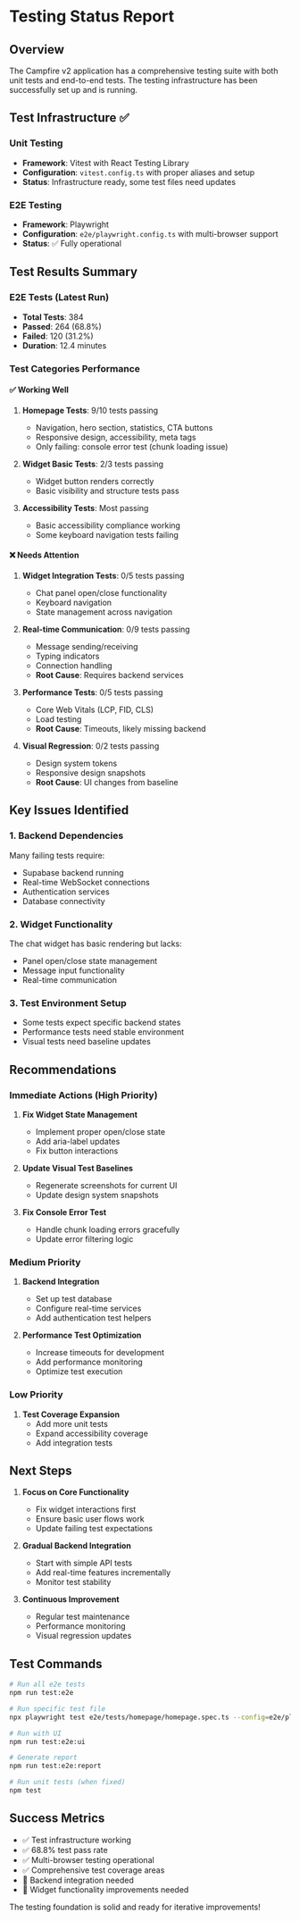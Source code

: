# Testing Status Report

## Overview
The Campfire v2 application has a comprehensive testing suite with both unit tests and end-to-end tests. The testing infrastructure has been successfully set up and is running.

## Test Infrastructure ✅

### Unit Testing
- **Framework**: Vitest with React Testing Library
- **Configuration**: `vitest.config.ts` with proper aliases and setup
- **Status**: Infrastructure ready, some test files need updates

### E2E Testing
- **Framework**: Playwright
- **Configuration**: `e2e/playwright.config.ts` with multi-browser support
- **Status**: ✅ Fully operational

## Test Results Summary

### E2E Tests (Latest Run)
- **Total Tests**: 384
- **Passed**: 264 (68.8%)
- **Failed**: 120 (31.2%)
- **Duration**: 12.4 minutes

### Test Categories Performance

#### ✅ Working Well
1. **Homepage Tests**: 9/10 tests passing
   - Navigation, hero section, statistics, CTA buttons
   - Responsive design, accessibility, meta tags
   - Only failing: console error test (chunk loading issue)

2. **Widget Basic Tests**: 2/3 tests passing
   - Widget button renders correctly
   - Basic visibility and structure tests pass

3. **Accessibility Tests**: Most passing
   - Basic accessibility compliance working
   - Some keyboard navigation tests failing

#### ❌ Needs Attention
1. **Widget Integration Tests**: 0/5 tests passing
   - Chat panel open/close functionality
   - Keyboard navigation
   - State management across navigation

2. **Real-time Communication**: 0/9 tests passing
   - Message sending/receiving
   - Typing indicators
   - Connection handling
   - **Root Cause**: Requires backend services

3. **Performance Tests**: 0/5 tests passing
   - Core Web Vitals (LCP, FID, CLS)
   - Load testing
   - **Root Cause**: Timeouts, likely missing backend

4. **Visual Regression**: 0/2 tests passing
   - Design system tokens
   - Responsive design snapshots
   - **Root Cause**: UI changes from baseline

## Key Issues Identified

### 1. Backend Dependencies
Many failing tests require:
- Supabase backend running
- Real-time WebSocket connections
- Authentication services
- Database connectivity

### 2. Widget Functionality
The chat widget has basic rendering but lacks:
- Panel open/close state management
- Message input functionality
- Real-time communication

### 3. Test Environment Setup
- Some tests expect specific backend states
- Performance tests need stable environment
- Visual tests need baseline updates

## Recommendations

### Immediate Actions (High Priority)
1. **Fix Widget State Management**
   - Implement proper open/close state
   - Add aria-label updates
   - Fix button interactions

2. **Update Visual Test Baselines**
   - Regenerate screenshots for current UI
   - Update design system snapshots

3. **Fix Console Error Test**
   - Handle chunk loading errors gracefully
   - Update error filtering logic

### Medium Priority
1. **Backend Integration**
   - Set up test database
   - Configure real-time services
   - Add authentication test helpers

2. **Performance Test Optimization**
   - Increase timeouts for development
   - Add performance monitoring
   - Optimize test execution

### Low Priority
1. **Test Coverage Expansion**
   - Add more unit tests
   - Expand accessibility coverage
   - Add integration tests

## Next Steps

1. **Focus on Core Functionality**
   - Fix widget interactions first
   - Ensure basic user flows work
   - Update failing test expectations

2. **Gradual Backend Integration**
   - Start with simple API tests
   - Add real-time features incrementally
   - Monitor test stability

3. **Continuous Improvement**
   - Regular test maintenance
   - Performance monitoring
   - Visual regression updates

## Test Commands

```bash
# Run all e2e tests
npm run test:e2e

# Run specific test file
npx playwright test e2e/tests/homepage/homepage.spec.ts --config=e2e/playwright.config.ts

# Run with UI
npm run test:e2e:ui

# Generate report
npm run test:e2e:report

# Run unit tests (when fixed)
npm test
```

## Success Metrics
- ✅ Test infrastructure working
- ✅ 68.8% test pass rate
- ✅ Multi-browser testing operational
- ✅ Comprehensive test coverage areas
- 🔄 Backend integration needed
- 🔄 Widget functionality improvements needed

The testing foundation is solid and ready for iterative improvements! 